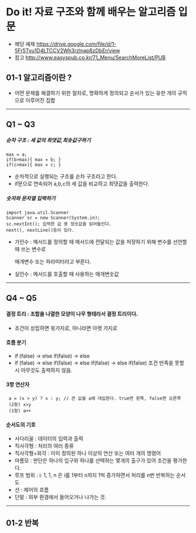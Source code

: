# Do it! 자료 구조와 함께 배우는 알고리즘 입문
* 해당 예제 https://drive.google.com/file/d/1-5Fr5Tvu1D4LTCCV2Wh3rzlnap8zDbEr/view
* 참고 http://www.easyspub.co.kr/71_Menu/SearchMoreList/PUB


## 01-1 알고리즘이란 ? 
* 어떤 문제를 해결하기 위한 절차로, 명확하게 정의되고 순서가 있는 유한 개의 규칙으로 이루어진 집합

-----
## Q1 ~ Q3
##### 순차 구조 : 세 값의 최댓값,최솟값구하기

    max = a;
    if(b>max){ max = b; }
    if(c>max){ max = c; } 

* 순차적으로 실행되는 구조를 순차 구조라고 한다.
* if문으로 연속되어 a,b,c의 세 값을 비교하고 최댓값을 출력한다.

##### 숫자와 문자열 입력하기
    
    import java.util.Scanner    
    Scanner sc = new Scanner(System.in);    
    sc.nextInt(); 입력한 값 중 정숫값을 읽어들인다. 
    next(), nextLine()등이 있다.

* 가인수 : 메서드를 정의할 때 메서드에 전달되는 값을 저장하기 위해 변수를 선언할 때 쓰는 변수로
    
    매개변수 또는 파라미터라고 부른다. 
* 실인수 : 메서드를 호출할 때 사용하는 매개변숫값 

-----
## Q4 ~ Q5 

#### 결정 트리 : 조합을 나열한 모양이 나무 형태라서 결정 트리이다.
* 조건이 성립하면 윗가지로, 아니라면 아랫 가지로

#### 흐름 분기 
* if (false) -> else if(false) -> else 
* if (false) -> else if(false) -> else if(false) -> else if(false) 조건 만족을 못할 시 아무것도 출력하지 않음.

#### 3항 연산자 
     a = (x > y) ? x : y; // 큰 값을 a에 대입한다. true면 왼쪽, false면 오른쪽
     (2항) x>y
     (1항) a++

#### 순서도의 기호
* 사다리꼴 : 데이터의 입력과 출력 
* 직사각형 : 처리의 여러 종류
* 직사각형+외각 : 이미 정의된 하나 이상의 연산 또는 여러 개의 명령어
* 마름모 : 판단은 하나의 입구와 하나를 선택하는 몇개의 출구가 있어 조건을 평가한다.
* 루프 범위 : i: 1, 1, n 은 i를 1부터 n까지 1씩 증가하면서 처리를 n번 반복하는 순서도
* 선 : 제어의 흐름
* 단말 : 외부 환경에서 들어오거나 나가는 것.

----

## 01-2 반복 
